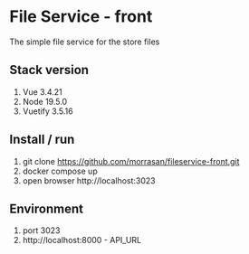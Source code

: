 # File Service - front
The simple file service for the store files

## Stack version
1. Vue 3.4.21
2. Node 19.5.0
3. Vuetify 3.5.16

## Install / run
1. git clone https://github.com/morrasan/fileservice-front.git
2. docker compose up
3. open browser http://localhost:3023

## Environment
1. port 3023
2. http://localhost:8000 - API_URL 


